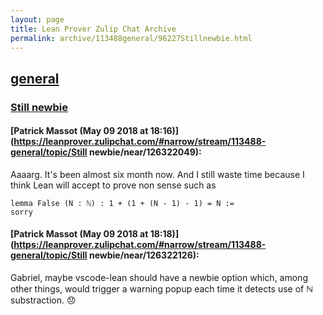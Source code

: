 ```yaml
---
layout: page
title: Lean Prover Zulip Chat Archive 
permalink: archive/113488general/96227Stillnewbie.html
---
```


## [general](index.html)
### [Still newbie](96227Stillnewbie.html)

#### [Patrick Massot (May 09 2018 at 18:16)](https://leanprover.zulipchat.com/#narrow/stream/113488-general/topic/Still newbie/near/126322049):
Aaaarg. It's been almost six month now. And I still waste time because I think Lean will accept to prove non sense such as
```lean
lemma False (N : ℕ) : 1 + (1 + (N - 1) - 1) = N :=
sorry
```

#### [Patrick Massot (May 09 2018 at 18:18)](https://leanprover.zulipchat.com/#narrow/stream/113488-general/topic/Still newbie/near/126322126):
Gabriel, maybe vscode-lean should have a newbie option which, among other things, would trigger a warning popup each time it detects use of ℕ substraction. :disappointed:

